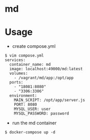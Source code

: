 md
===

Usage
=====

* create compose.yml
```
$ vim compose.yml
services:
  container_name: md
  image: localhost:49000/md:latest
  volumes:
    - /vagrant/md/app:/opt/app
  ports:
    - "18081:8080"
    - "3306:3306"
  environment:
    MAIN_SCRIPT: /opt/app/server.js
    PORT: 8080
    MYSQL_USER: user
    MYSQL_PASSWORD: password
```

* run the md container
```
$ docker-compose up -d
```